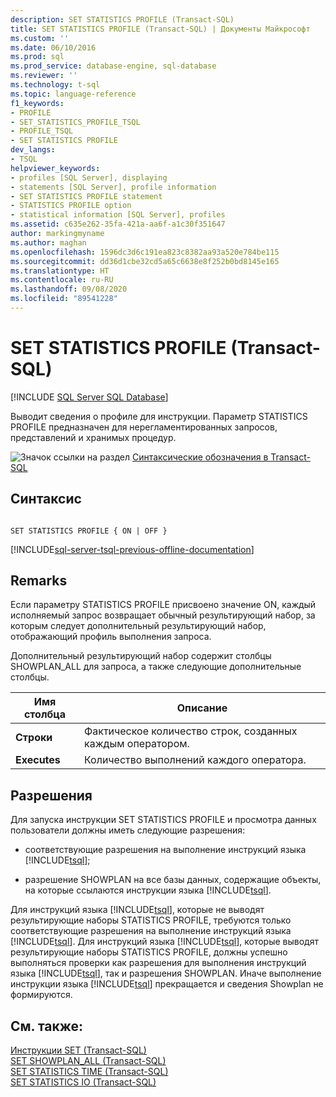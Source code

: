 ```yaml
---
description: SET STATISTICS PROFILE (Transact-SQL)
title: SET STATISTICS PROFILE (Transact-SQL) | Документы Майкрософт
ms.custom: ''
ms.date: 06/10/2016
ms.prod: sql
ms.prod_service: database-engine, sql-database
ms.reviewer: ''
ms.technology: t-sql
ms.topic: language-reference
f1_keywords:
- PROFILE
- SET_STATISTICS_PROFILE_TSQL
- PROFILE_TSQL
- SET STATISTICS PROFILE
dev_langs:
- TSQL
helpviewer_keywords:
- profiles [SQL Server], displaying
- statements [SQL Server], profile information
- SET STATISTICS PROFILE statement
- STATISTICS PROFILE option
- statistical information [SQL Server], profiles
ms.assetid: c635e262-35fa-421a-aa6f-a1c30f351647
author: markingmyname
ms.author: maghan
ms.openlocfilehash: 1596dc3d6c191ea823c8382aa93a520e784be115
ms.sourcegitcommit: dd36d1cbe32cd5a65c6638e8f252b0bd8145e165
ms.translationtype: HT
ms.contentlocale: ru-RU
ms.lasthandoff: 09/08/2020
ms.locfileid: "89541228"
---
```

# <a name="set-statistics-profile-transact-sql"></a>SET STATISTICS PROFILE (Transact-SQL)
[!INCLUDE [SQL Server SQL Database](../../includes/applies-to-version/sql-asdb.md)]

  Выводит сведения о профиле для инструкции. Параметр STATISTICS PROFILE предназначен для нерегламентированных запросов, представлений и хранимых процедур.  
  
 ![Значок ссылки на раздел](../../database-engine/configure-windows/media/topic-link.gif "Значок ссылки на раздел") [Синтаксические обозначения в Transact-SQL](../../t-sql/language-elements/transact-sql-syntax-conventions-transact-sql.md)  
  
## <a name="syntax"></a>Синтаксис  
  
```syntaxsql
  
SET STATISTICS PROFILE { ON | OFF }  
```  
  
[!INCLUDE[sql-server-tsql-previous-offline-documentation](../../includes/sql-server-tsql-previous-offline-documentation.md)]

## <a name="remarks"></a>Remarks
 Если параметру STATISTICS PROFILE присвоено значение ON, каждый исполняемый запрос возвращает обычный результирующий набор, за которым следует дополнительный результирующий набор, отображающий профиль выполнения запроса.  
  
 Дополнительный результирующий набор содержит столбцы SHOWPLAN_ALL для запроса, а также следующие дополнительные столбцы.  
  
|Имя столбца|Описание|  
|-----------------|-----------------|  
|**Строки**|Фактическое количество строк, созданных каждым оператором.|  
|**Executes**|Количество выполнений каждого оператора.|  
  
## <a name="permissions"></a>Разрешения  
 Для запуска инструкции SET STATISTICS PROFILE и просмотра данных пользователи должны иметь следующие разрешения:  
  
-   соответствующие разрешения на выполнение инструкций языка [!INCLUDE[tsql](../../includes/tsql-md.md)];  
  
-   разрешение SHOWPLAN на все базы данных, содержащие объекты, на которые ссылаются инструкции языка [!INCLUDE[tsql](../../includes/tsql-md.md)].  
  
 Для инструкций языка [!INCLUDE[tsql](../../includes/tsql-md.md)], которые не выводят результирующие наборы STATISTICS PROFILE, требуются только соответствующие разрешения на выполнение инструкций языка [!INCLUDE[tsql](../../includes/tsql-md.md)]. Для инструкций языка [!INCLUDE[tsql](../../includes/tsql-md.md)], которые выводят результирующие наборы STATISTICS PROFILE, должны успешно выполняться проверки как разрешения для выполнения инструкций языка [!INCLUDE[tsql](../../includes/tsql-md.md)], так и разрешения SHOWPLAN. Иначе выполнение инструкции языка [!INCLUDE[tsql](../../includes/tsql-md.md)] прекращается и сведения Showplan не формируются.  
  
## <a name="see-also"></a>См. также:  
 [Инструкции SET (Transact-SQL)](../../t-sql/statements/set-statements-transact-sql.md)   
 [SET SHOWPLAN_ALL (Transact-SQL)](../../t-sql/statements/set-showplan-all-transact-sql.md)   
 [SET STATISTICS TIME (Transact-SQL)](../../t-sql/statements/set-statistics-time-transact-sql.md)   
 [SET STATISTICS IO (Transact-SQL)](../../t-sql/statements/set-statistics-io-transact-sql.md)  
  
  
